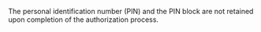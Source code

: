 The personal identification number (PIN) and the PIN block are not retained upon completion of the authorization process.